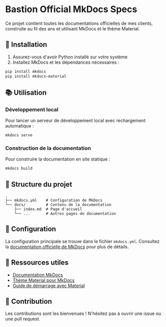 # Bastion Official MkDocs Specs

Ce projet contient toutes les documentations officielles de mes clients, construite au fil des ans et utilisant MkDocs et le thème Material.

## 🚀 Installation

1. Assurez-vous d'avoir Python installé sur votre système
2. Installez MkDocs et les dépendances nécessaires :
```bash
pip install mkdocs
pip install mkdocs-material
```

## 📚 Utilisation

### Développement local
Pour lancer un serveur de développement local avec rechargement automatique :
```bash
mkdocs serve
```

### Construction de la documentation
Pour construire la documentation en site statique :
```bash
mkdocs build
```

## 📁 Structure du projet

```
.
├── mkdocs.yml    # Configuration de MkDocs
└── docs/         # Contenu de la documentation
    ├── index.md  # Page d'accueil
    └── ...       # Autres pages de documentation
```

## 🔧 Configuration

La configuration principale se trouve dans le fichier `mkdocs.yml`. Consultez la [documentation officielle de MkDocs](https://www.mkdocs.org) pour plus de détails.

## 📝 Ressources utiles

- [Documentation MkDocs](https://www.mkdocs.org)
- [Thème Material pour MkDocs](https://squidfunk.github.io/mkdocs-material/)
- [Guide de démarrage avec Material](https://jameswillett.dev/getting-started-with-material-for-mkdocs/)

## 🤝 Contribution

Les contributions sont les bienvenues ! N'hésitez pas à ouvrir une issue ou une pull request. 